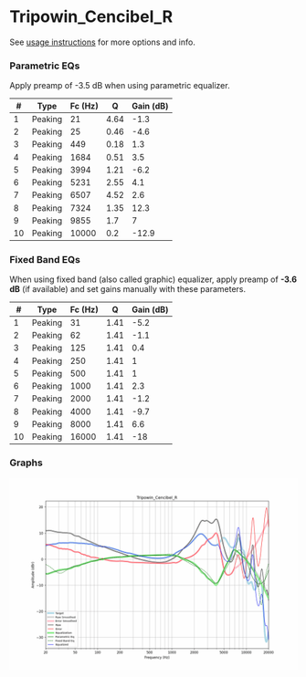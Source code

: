 # Tripowin_Cencibel_R
See [usage instructions](https://github.com/jaakkopasanen/AutoEq#usage) for more options and info.

### Parametric EQs
Apply preamp of -3.5 dB when using parametric equalizer.

|   # | Type    |   Fc (Hz) |    Q |   Gain (dB) |
|-----|---------|-----------|------|-------------|
|   1 | Peaking |        21 | 4.64 |        -1.3 |
|   2 | Peaking |        25 | 0.46 |        -4.6 |
|   3 | Peaking |       449 | 0.18 |         1.3 |
|   4 | Peaking |      1684 | 0.51 |         3.5 |
|   5 | Peaking |      3994 | 1.21 |        -6.2 |
|   6 | Peaking |      5231 | 2.55 |         4.1 |
|   7 | Peaking |      6507 | 4.52 |         2.6 |
|   8 | Peaking |      7324 | 1.35 |        12.3 |
|   9 | Peaking |      9855 | 1.7  |         7   |
|  10 | Peaking |     10000 | 0.2  |       -12.9 |

### Fixed Band EQs
When using fixed band (also called graphic) equalizer, apply preamp of **-3.6 dB** (if available) and set gains manually with these parameters.

|   # | Type    |   Fc (Hz) |    Q |   Gain (dB) |
|-----|---------|-----------|------|-------------|
|   1 | Peaking |        31 | 1.41 |        -5.2 |
|   2 | Peaking |        62 | 1.41 |        -1.1 |
|   3 | Peaking |       125 | 1.41 |         0.4 |
|   4 | Peaking |       250 | 1.41 |         1   |
|   5 | Peaking |       500 | 1.41 |         1   |
|   6 | Peaking |      1000 | 1.41 |         2.3 |
|   7 | Peaking |      2000 | 1.41 |        -1.2 |
|   8 | Peaking |      4000 | 1.41 |        -9.7 |
|   9 | Peaking |      8000 | 1.41 |         6.6 |
|  10 | Peaking |     16000 | 1.41 |       -18   |

### Graphs
![](./Tripowin_Cencibel_R.png)
